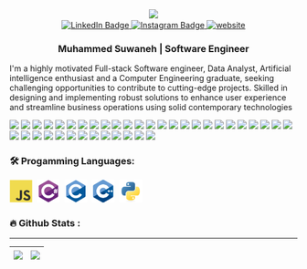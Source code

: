 <div id="header" align="center">
  <img src="https://media.giphy.com/media/M9gbBd9nbDrOTu1Mqx/giphy.gif" width="100"/> 
  <div id="badges">
    <a href="https://www.linkedin.com/in/muhammed-suwaneh-694261132/" target="_blank">
      <img src="https://img.shields.io/badge/LinkedIn-blue?style=for-the-badge&logo=linkedin&logoColor=white" alt="LinkedIn Badge"/>
    </a>
    <a href="https://www.instagram.com/muhammed_suwaneh/?hl=en" target="_blank">
      <img src="https://img.shields.io/badge/Instagram-E4405F?style=for-the-badge&logo=instagram&logoColor=white" alt="Instagram Badge"/>
    </a>
     <a href="https://shorturl.at/bjpKL" target="_blank">
      <img src="https://img.shields.io/badge/-Website-blue" alt="website" height="30px"/>
    </a>
    <h3>Muhammed Suwaneh | <span><b>Software Engineer</b></span></h3>
  </div>
</div>

I'm a highly motivated Full-stack Software engineer, Data Analyst, Artificial intelligence enthusiast and a Computer Engineering graduate, seeking challenging opportunities to contribute to cutting-edge projects. Skilled in designing and implementing robust solutions to enhance user experience and streamline business operations using solid contemporary technologies

 <div id="badges">
  <img src="https://img.shields.io/badge/HTML5-E34F26?style=for-the-badge&logo=html&logoColor=white" />
  <img src="https://img.shields.io/badge/CSS3-1572B6?style=for-the-badge&logo=css3&logoColor=white" />
  <img src="https://img.shields.io/badge/JavaScript-323330?style=for-the-badge&logo=javascript&logoColor=F7DF1E" />
  <img src="https://img.shields.io/badge/TypeScript-007ACC?style=for-the-badge&logo=typescript&logoColor=white" />
  <img src="https://img.shields.io/badge/Bootstrap-563D7C?style=for-the-badge&logo=bootstrap&logoColor=white" />
  <img src="https://img.shields.io/badge/Sass-CC6699?style=for-the-badge&logo=sass&logoColor=white" />
  <img src="https://img.shields.io/badge/jQuery-0769AD?style=for-the-badge&logo=jquery&logoColor=white" />
  <img src="https://img.shields.io/badge/npm-CB3837?style=for-the-badge&logo=npm&logoColor=white" />
  <img src="https://img.shields.io/badge/React-20232A?style=for-the-badge&logo=react&logoColor=61DAFB" />
  <img src="https://img.shields.io/badge/-NextJS-red" />
  <img src="https://img.shields.io/badge/React_Router-CA4245?style=for-the-badge&logo=react-router&logoColor=white" />
  <img src="https://img.shields.io/badge/C%23-239120?style=for-the-badge&logo=c-sharp&logoColor=white" />
  <img src="https://img.shields.io/badge/Netlify-00C7B7?style=for-the-badge&logo=netlify&logoColor=white" />
  <img src="https://img.shields.io/badge/Figma-F24E1E?style=for-the-badge&logo=figma&logoColor=white" />
  <img src="https://img.shields.io/badge/Microsoft%20SQL%20Server-CC2927?style=for-the-badge&logo=microsoft%20sql%20server&logoColor=white" />
  <img src="https://img.shields.io/badge/-ASP.NET Core MVC-green" />
  <img src="https://img.shields.io/badge/-Entity Framework-red" />
  <img src="https://img.shields.io/badge/.NET-512BD4?style=for-the-badge&logo=dotnet&logoColor=white" />
  <img src="https://img.shields.io/badge/NuGet-004880?style=for-the-badge&logo=nuget&logoColor=white" />
  <img src="https://img.shields.io/badge/GIT-E44C30?style=for-the-badge&logo=git&logoColor=white" />
  <img src="https://img.shields.io/badge/GitHub-100000?style=for-the-badge&logo=github&logoColor=white" />
  <img src="https://img.shields.io/badge/Windows-0078D6?style=for-the-badge&logo=windows&logoColor=white" />
  <img src="https://img.shields.io/badge/Visual_Studio-5C2D91?style=for-the-badge&logo=visual%20studio&logoColor=white" />
  <img src="https://img.shields.io/badge/Visual_Studio_Code-0078D4?style=for-the-badge&logo=visual%20studio%20code&logoColor=white"/>
  <img src="https://img.shields.io/badge/microsoft%20azure-0089D6?style=for-the-badge&logo=microsoft-azure&logoColor=white" />
  <img src="https://img.shields.io/badge/-WPF-red" />
  <img src="https://img.shields.io/badge/-Windows Forms-blue" />
  <img src="https://img.shields.io/badge/-XUNIT-green" />
  <img src="https://img.shields.io/badge/-Dapper ORM-red" />
  <img src="https://img.shields.io/badge/-XAML-orange" />     
  <img src="https://img.shields.io/badge/-Python-blue" />
  <img src="https://img.shields.io/badge/-Numpy-red" />
  <img src="https://img.shields.io/badge/-TensorFlow-pink" />
  <img src="https://img.shields.io/badge/-Pandas-green" />
  <img src="https://img.shields.io/badge/-Matplotlib-white" />
  <img src="https://img.shields.io/badge/-Scikit-Learn-grey" />
  <img src="https://img.shields.io/badge/-Orange-yellow" />
  <img src="https://img.shields.io/badge/-Tableau-red" />
 </div>


### :hammer_and_wrench: Progamming Languages:

<div>
  <img src="https://github.com/devicons/devicon/blob/master/icons/javascript/javascript-original.svg" title="JavaScript" alt="JavaScript" width="40" height="40"/>&nbsp;
  <img src="https://github.com/devicons/devicon/blob/master/icons/csharp/csharp-original.svg" title="C#" alt="C#" width="40" height="40"/>&nbsp;
  <img src="https://github.com/devicons/devicon/blob/master/icons/c/c-original.svg" title="C" alt="C" width="40" height="40"/>&nbsp;
  <img src="https://github.com/devicons/devicon/blob/master/icons/cplusplus/cplusplus-original.svg" title="C++" alt="C++" width="40" height="40"/>&nbsp;
  <img src="https://github.com/devicons/devicon/blob/master/icons/python/python-original.svg" title="Python" alt="Python" width="40" height="40"/>&nbsp;
</div>


### :fire: Github Stats :

---

| <img align="center" src="https://github-readme-stats.vercel.app/api?username=Muhammedsuwaneh&show_icons=true&include_all_commits=true&hide_border=true"/> | <a href=""><img align="center" src="https://github-readme-stats.vercel.app/api/top-langs/?username=Muhammedsuwaneh&layout=compact&theme=vision-friendly-dark)](https://github.com/anuraghazra/github-readme-stats" /></a> | 
| ------------- | ------------- |
  

